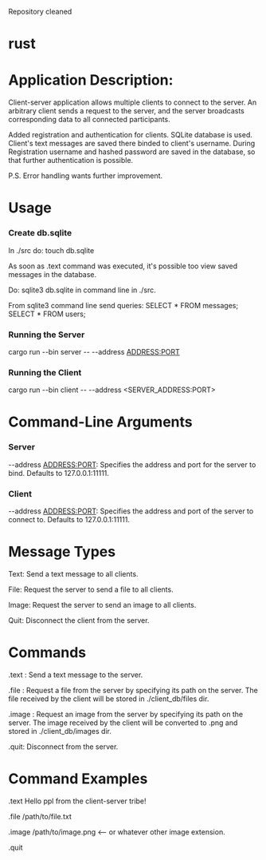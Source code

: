 Repository cleaned
# rust
# Application Description:
Client-server application allows multiple clients to connect to the server. An arbitrary client sends a request to the server, and the server broadcasts corresponding data to all connected participants.

Added registration and authentication for clients.
SQLite database is used. 
Client's text messages are saved there binded to client's username.
During Registration username and hashed password are saved in the database, so that further authentication is possible.

P.S. Error handling wants further improvement. 


# Usage

### Create db.sqlite 
In ./src do: touch db.sqlite


As soon as .text command was executed, it's possible too view saved messages in the database.

Do: sqlite3 db.sqlite in command line in ./src.

From sqlite3 command line send queries:
SELECT * FROM messages;
SELECT * FROM users;

### Running the Server
cargo run --bin server -- --address <ADDRESS:PORT>

### Running the Client
cargo run --bin client -- --address <SERVER_ADDRESS:PORT>

# Command-Line Arguments
### Server
--address <ADDRESS:PORT>: Specifies the address and port for the server to bind. Defaults to 127.0.0.1:11111.
### Client
--address <ADDRESS:PORT>: Specifies the address and port of the server to connect to. Defaults to 127.0.0.1:11111.


# Message Types
Text: Send a text message to all clients.

File: Request the server to send a file to all clients.

Image: Request the server to send an image to all clients.

Quit: Disconnect the client from the server.

# Commands
.text <message>: Send a text message to the server.

.file <path>: Request a file from the server by specifying its path on the server. The file received by the client will be stored in ./client_db/files dir.

.image <path>: Request an image from the server by specifying its path on the server. The image received by the client will be converted to .png and stored in ./client_db/images dir.

.quit: Disconnect from the server.

# Command Examples

.text Hello ppl from the client-server tribe!

.file /path/to/file.txt

.image /path/to/image.png <-- or whatever other image extension.

.quit


